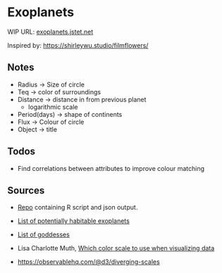 # Exoplanets

WIP URL: [exoplanets.jstet.net](https://exoplanets.jstet.net/)

Inspired by: https://shirleywu.studio/filmflowers/

## Notes

- Radius -> Size of circle
- Teq -> color of surroundings
- Distance -> distance in from previous planet
  - logarithmic scale
- Period(days) -> shape of continents
- Flux -> Colour of circle
- Object -> title

## Todos

- Find correlations between attributes to improve colour matching

## Sources

- [Repo](https://github.com/JStet/exoplanets_R_script) containing R script and json output.

- [List of potentially habitable exoplanets](https://en.wikipedia.org/wiki/List_of_potentially_habitable_exoplanets)

- [List of goddesses](https://en.wikipedia.org/wiki/List_of_goddesses)

- Lisa Charlotte Muth, [Which color scale to use when visualizing data](https://blog.datawrapper.de/which-color-scale-to-use-in-data-vis/)

- https://observablehq.com/@d3/diverging-scales
